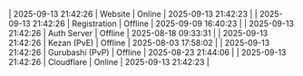 | 2025-09-13 21:42:26 | Website | Online | 2025-09-13 21:42:23 |
| 2025-09-13 21:42:26 | Registration | Offline | 2025-09-09 16:40:23 |
| 2025-09-13 21:42:26 | Auth Server | Offline | 2025-08-18 09:33:31 |
| 2025-09-13 21:42:26 | Kezan (PvE) | Offline | 2025-08-03 17:58:02 |
| 2025-09-13 21:42:26 | Gurubashi (PvP) | Offline | 2025-08-23 21:44:06 |
| 2025-09-13 21:42:26 | Cloudflare | Online | 2025-09-13 21:42:23 |
